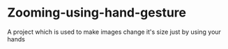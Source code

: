 # Zooming-using-hand-gesture

A project which is used to make images change it's size just by using your hands
